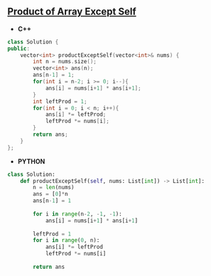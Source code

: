 ## [Product of Array Except Self](https://leetcode.com/problems/product-of-array-except-self/)

* **C++**
```cpp
class Solution {
public:
    vector<int> productExceptSelf(vector<int>& nums) {
        int n = nums.size();
        vector<int> ans(n);
        ans[n-1] = 1;
        for(int i = n-2; i >= 0; i--){
            ans[i] = nums[i+1] * ans[i+1];
        }
        int leftProd = 1;
        for(int i = 0; i < n; i++){
            ans[i] *= leftProd;
            leftProd *= nums[i];
        }
        return ans;
    }
};
```

* **PYTHON**
```py
class Solution:
    def productExceptSelf(self, nums: List[int]) -> List[int]:
        n = len(nums)
        ans = [0]*n
        ans[n-1] = 1
        
        for i in range(n-2, -1, -1):
            ans[i] = nums[i+1] * ans[i+1]
        
        leftProd = 1
        for i in range(0, n):
            ans[i] *= leftProd
            leftProd *= nums[i]
        
        return ans
```
